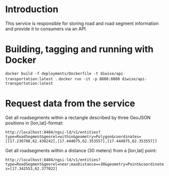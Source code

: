 # Introduction 

This service is responsible for storing road and road segment information and provide it to consumers via an API.

# Building, tagging and running with Docker

`docker build -f deployments/Dockerfile -t diwise/api-transportation:latest .`
`docker run -it -p 8880:8880 diwise/api-transportation:latest`

# Request data from the service

Get all roadsegments within a rectangle described by three GeoJSON positions in [lon,lat]-format:

`http://localhost:8484/ngsi-ld/v1/entities?type=RoadSegment&georel=within&geometry=Polygon&coordinates=[[17.230700,62.430242],[17.444075,62.353557],[17.444075,62.353557]]`

Get all roadsegments within a distance (30 meters) from a [lon,lat] point:

`http://localhost:8484/ngsi-ld/v1/entities?type=RoadSegment&georel=near;maxDistance==30&geometry=Point&coordinates=[17.342553,62.377022]`

